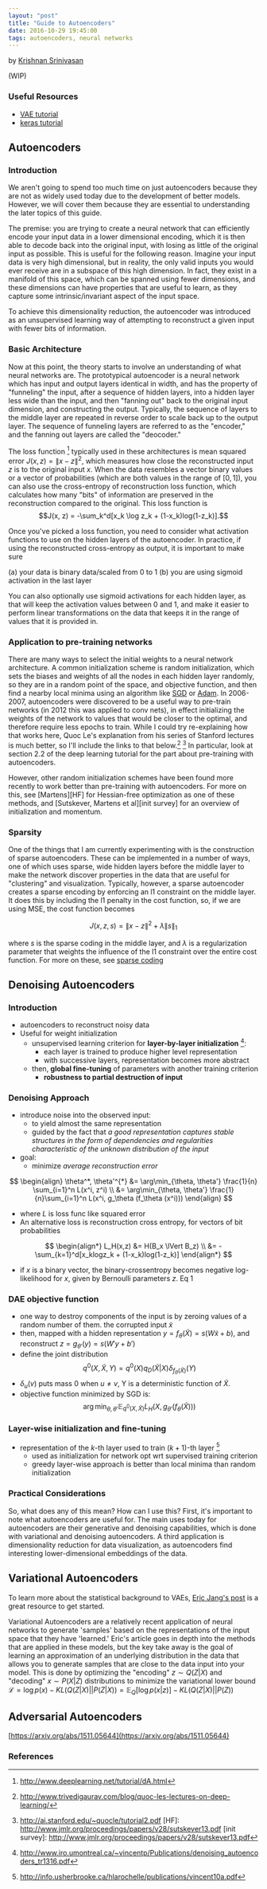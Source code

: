 ```yaml
---
layout: "post"
title: "Guide to Autoencoders"
date: 2016-10-29 19:45:00
tags: autoencoders, neural networks
---
```


by [Krishnan Srinivasan](http://krishpop.xyz/)

(WIP)

### Useful Resources

- [VAE tutorial](https://arxiv.org/abs/1606.05908)
- [keras tutorial](https://blog.keras.io/building-autoencoders-in-keras.html)


## Autoencoders

### Introduction

We aren't going to spend too much time on just autoencoders because they are not as widely used today due to the
development of better models. However, we will cover them because they are essential to understanding the later topics
of this guide.

The premise: you are trying to create a neural network that can efficiently encode your input data in a lower dimensional encoding,
which it is then able to decode back into the original input, with losing as little of the original input as
possible. This is useful for the following reason. Imagine your input data is very high dimensional, but in reality,
the only valid inputs you would ever receive are in a subspace
of this high dimension. In fact, they exist in a manifold of this space, which can be spanned using fewer dimensions, and these dimensions
can have properties that are useful to learn, as they capture some intrinsic/invariant aspect of the input space.

To achieve this dimensionality reduction, the autoencoder was introduced as an unsupervised learning way of attempting
to reconstruct a given input with fewer bits of information.

### Basic Architecture

Now at this point, the theory starts to involve an understanding of what neural networks are. The prototypical
autoencoder is a neural network which has input and output layers identical in width, and has the property of
"funneling" the input, after a sequence of hidden layers, into a hidden layer less wide than the input, and then
"fanning out" back to the original input dimension, and constructing the output. Typically, the sequence of layers to
the middle layer are repeated in reverse order to scale back up to the output layer. The sequence of funneling layers
are referred to as the "encoder," and the fanning out layers are called the "deocoder."

The loss function [^1] typically used in these architectures is mean squared error $J(x,z) = \lVert x - z\rVert^2$,
which measures how close the reconstructed input $z$ is to the original input $x$. When the data resembles a vector
binary values or a vector of probabilities (which are both values in the range of $[0,1]$), you can also use the
cross-entropy of reconstruction loss function, which calculates how many "bits" of information are preserved in the
reconstruction compared to the original. This loss function is $$J(x, z) = -\sum_k^d[x_k \log z_k +
(1-x_k)log(1-z_k)].$$

Once you've picked a loss function, you need to consider what activation functions to use on the hidden layers of the
autoencoder. In practice, if using the reconstructed cross-entropy as output, it is important to make sure

(a) your data is binary data/scaled from 0 to 1
(b) you are using sigmoid activation in the last layer

You can also optionally use sigmoid activations for each hidden layer, as that will keep the activation values between
0 and 1, and make it easier to perform linear transformations on the data that keeps it in the range of values that it
is provided in.

[^1]: http://www.deeplearning.net/tutorial/dA.html

### Application to pre-training networks

There are many ways to select the initial weights to a neural network architecture. A common initialization scheme is
random initialization, which sets the biases and weights of all the nodes in each hidden layer randomly, so they are in
a random point of the space, and objective function, and then find a nearby local minima using an algorithm like
[SGD](https://en.wikipedia.org/wiki/Stochastic_gradient_descent) or [Adam](https://arxiv.org/abs/1412.6980). In
2006-2007, autoencoders were discovered to be a useful way to pre-train networks (in 2012 this was applied to conv
nets), in effect initializing the weights of the network to values that would be closer to the optimal, and therefore
require less epochs to train. While I could try re-explaining how that works here, Quoc Le's explanation from his
series of Stanford lectures is much better, so I'll include the links to that below.[^2] [^3] In particular, look at
section 2.2 of the deep learning tutorial for the part about pre-training with autoencoders.

However, other random initialization schemes have been found more recently to work better than pre-training with
autoencoders. For more on this, see [Martens][HF] for Hessian-free optimization as one of these methods, and
[Sutskever, Martens et al][init survey] for an overview of initialization and momentum.

[^2]: http://www.trivedigaurav.com/blog/quoc-les-lectures-on-deep-learning/
[^3]: http://ai.stanford.edu/~quocle/tutorial2.pdf
[HF]: http://www.jmlr.org/proceedings/papers/v28/sutskever13.pdf
[init survey]: http://www.jmlr.org/proceedings/papers/v28/sutskever13.pdf

### Sparsity

One of the things that I am currently experimenting with is the construction of sparse autoencoders. These can be
implemented in a number of ways, one of which uses sparse, wide hidden layers before the middle layer to make the
network discover properties in the data that are useful for "clustering" and visualization. Typically, however, a
sparse autoencoder creates a sparse encoding by enforcing an l1 constraint on the middle layer. It does this by
including the l1 penalty in the cost function, so, if we are using MSE, the cost function becomes

$$J(x,z,s) = \lVert x - z \rVert^2 + \lambda\lVert s \rVert_1 $$

where $s$ is the sparse coding in the middle layer, and $\lambda$ is a regularization parameter that weights the
influence of the l1 constraint over the entire cost function. For more on these, see [sparse coding]

[sparse coding]: http://deeplearning.stanford.edu/wiki/index.php/Sparse_Coding:_Autoencoder_Interpretation

## Denoising Autoencoders

### Introduction

- autoencoders to reconstruct noisy data
- Useful for weight initialization
    - unsupervised learning criterion for **layer-by-layer initialization** [^4]:
        - each layer is trained to produce higher level representation
        - with successive layers, representation becomes more abstract
    - then, **global fine-tuning** of parameters with another training criterion
        - **robustness to partial destruction of input**

### Denoising Approach

- introduce noise into the observed input:
    - to yield almost the same representation
    - guided by the fact that *a good representation captures stable structures in the form of dependencies and regularities characteristic of the unknown distribution of the input*
- goal:
    - minimize *average reconstruction error* <span/>

$$
\begin{align}
\theta^*, \theta'^{*} &= \arg\min_{\theta, \theta'} \frac{1}{n} \sum_{i=1}^n L(x^i, z^i) \\
&= \arg\min_{\theta, \theta'} \frac{1}{n}\sum_{i=1}^n L(x^i, g_\theta (f_\theta (x^i)))
\end{align}
$$

- where $L$ is loss func like squared error
- An alternative loss is reconstruction cross entropy, for vectors of bit probabilities

$$
\begin{align*}
L_H(x,z) &= H(B_x \lVert B_z) \\
&= - \sum_{k=1}^d[x_klogz_k + (1-x_k)log(1-z_k)]
\end{align*}
$$

- if $x$ is a binary vector, the binary-crossentropy becomes negative log-likelihood for $x$, given by Bernoulli parameters $z$. Eq 1

### DAE objective function

- one way to destroy components of the input is by zeroing values of a random number of them. the corrupted input $\widetilde{x}$
- then, mapped with a hidden representation $y = f_\theta(\tilde{X}) = s(W\tilde{x} + b)$, and reconstruct $z = g_{\theta'}(y) = s(W'y + b')$
- define the joint distribution
$$q^0(X, \tilde{X}, Y) = q^0(X)q_D(\tilde{X}|X)\delta_{f_\theta(\tilde{X})}(Y)$$
- $\delta_u(v)$  puts mass $0$ when $u \neq v$, Y is a deterministic function of $\tilde{X}$.
- objective function minimized by SGD is:
$$\arg\min_{\theta, \theta'} \mathbb{E}_{q^0(X,\tilde{X})} L_H(X, g_{\theta'}(f_\theta(\tilde{X}))) \tag{3}$$

### Layer-wise initialization and fine-tuning

- representation of the $k$-th layer used to train $(k+1)$-th layer [^5]
    - used as initialization for network opt wrt supervised training criterion
    - greedy layer-wise approach is better than local minima than random initialization

### Practical Considerations

So, what does any of this mean? How can I use this? First, it's important to note what autoencoders are useful for. The main uses today for autoencoders are their generative and denoising capabilities, which is done with variational and denoising autoencoders. A third application is dimensionality reduction for data visualization, as autoencoders find interesting lower-dimensional embeddings of the data.

[^4]: http://www.iro.umontreal.ca/~vincentp/Publications/denoising_autoencoders_tr1316.pdf
[^5]: http://info.usherbrooke.ca/hlarochelle/publications/vincent10a.pdf

## Variational Autoencoders

To learn more about the statistical background to VAEs, [Eric Jang's post](http://blog.evjang.com/2016/08/variational-bayes.html) is a great resource to get started.

Variational Autoencoders are a relatively recent application of neural networks to generate 'samples' based on the
representations of the input space that they have 'learned.' Eric's article goes in depth into the methods that are
applied in these models, but the key take away is the goal of learning an approximation of an underlying distribution
in the data that allows you to generate samples that are close to the data input into your model. This is done by
optimizing the "encoding" $z \sim Q(Z|X)$ and "decoding" $x \sim P(X|Z)$ distributions to minimize the variational
lower bound $\mathcal{L} = \log p(x) - KL(Q(Z|X)||P(Z|X)) = \mathbb{E}_Q\big[ \log{p(x|z)} \big] - KL(Q(Z|X)||P(Z))$

## Adversarial Autoencoders

[https://arxiv.org/abs/1511.05644](https://arxiv.org/abs/1511.05644)

### References
